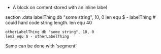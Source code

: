 + A block on content stored with an inline label

section .data
    labelThing db "some string", 10, 0
    len equ $ - labelThing
    # could hard code string length.
    len equ 40

    otherLabelThing db "some string", 10, 0
    len2 equ $ - otherLabelThing

Same can be done with 'segment'
